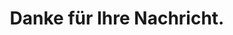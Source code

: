 ---
layout: simple_page
style_id: simple_page
title: Danke für Ihre Nachricht.
description: Danke für die Kontaktaufnahme. AdvoAdvice wird sich in kürze bei Ihnen melden.
intro_zeigen: true
intro_markdown: >-
  Nachdem wir Ihre Angelegenheit geprüft haben, kommen wir mit einer kurzen Ersteinschätzung auf Sie zurück. 
  

  Sollten ausreichende Erfolgsaussichten bestehen, kontaktieren wir Sie mitsamt der auf https://advoadvice.de/#formulare hinterlegten Unterlagen (Vollmacht, Auftragsbestätigung, Mandatsbedingungen und ggf. Vergütungsvereinbarung), um die Beauftragung abzuschließen. 
  

  Ein Mandatsverhältnis entsteht erst, wenn die aufgeführten Unterlagen durch uns angefordert und durch Sie unterschrieben zurückgesandt wurden. Gerne können Sie die Unterlagen schon vorbereiten, um die weitere Bearbeitung bei einer Rückmeldung zu beschleunigen.
intro_cta_text: Zurück zur Hauptseite
intro_cta_link: "/"
sitemap: false
---